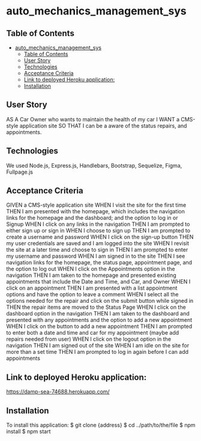 # auto_mechanics_management_sys

## Table of Contents
- [auto_mechanics_management_sys](#auto_mechanics_management_sys)
  - [Table of Contents](#table-of-contents)
  - [User Story](#user-story)
  - [Technologies](#technologies)
  - [Acceptance Criteria](#acceptance-criteria)
  - [Link to deployed Heroku application:](#link-to-deployed-heroku-application)
  - [Installation](#installation)

## User Story
AS A Car Owner who wants to maintain the health of my car
I WANT a CMS-style application site
SO THAT I can be a aware of the status repairs, and appointments.

## Technologies
We used Node.js, Express.js, Handlebars, Bootstrap, Sequelize, Figma, Fullpage.js

## Acceptance Criteria
GIVEN a CMS-style application site
WHEN I visit the site for the first time
THEN I am presented with the homepage, which includes the navigation links for the homepage and the dashboard; and the option to log in or Signup
WHEN I click on any links in the navigation
THEN I am prompted to either sign up or sign in
WHEN I choose to sign up
THEN I am prompted to create a username and password
WHEN I click on the sign-up button
THEN my user credentials are saved and I am logged into the site
WHEN I revisit the site at a later time and choose to sign in
THEN I am prompted to enter my username and password
WHEN I am signed in to the site
THEN I see navigation links for the homepage, the status page, appointment page, and the option to log out
WHEN I click on the Appointments option in the navigation
THEN I am taken to the homepage and presented existing appointments that include the Date and Time, and Car, and Owner
WHEN I click on an appointment
THEN I am presented with a list appointment options and have the option to leave a comment
WHEN I select all the options needed for the repair and click on the submit button while signed in
THEN the repair items are moved to the Status Page 
WHEN I click on the dashboard option in the navigation
THEN I am taken to the dashboard and presented with any appointments and the option to add a new appointment
WHEN I click on the button to add a new appointment
THEN I am prompted to enter both a date and time and car for my appointment (maybe add repairs needed from user)
WHEN I click on the logout option in the navigation
THEN I am signed out of the site
WHEN I am idle on the site for more than a set time
THEN  I am prompted to log in again before I can add appointments

## Link to deployed Heroku application:
https://damp-sea-74688.herokuapp.com/

## Installation

To install this application: 
$ git clone {address}
$ cd ../path/to/the/file
$ npm install
$ npm start




